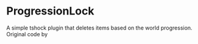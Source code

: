 # ProgressionLock
A simple tshock plugin that deletes items based on the world progression. Original code by 
